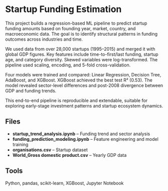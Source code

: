 # Startup Funding Estimation

This project builds a regression-based ML pipeline to predict startup funding amounts based on founding year, market, country, and macroeconomic data. The goal is to identify structural patterns in funding outcomes across industries and time.

We used data from over 28,000 startups (1995–2015) and merged it with global GDP figures. Key features include time-to-first/last funding, startup age, and category diversity. Skewed variables were log-transformed. The pipeline used scaling, encoding, and 5-fold cross-validation.

Four models were trained and compared: Linear Regression, Decision Tree, AdaBoost, and XGBoost. XGBoost achieved the best test R² (0.53). The model revealed sector-level differences and post-2008 divergence between GDP and funding trends.

This end-to-end pipeline is reproducible and extendable, suitable for exploring early-stage investment patterns and startup ecosystem dynamics.

## Files

- **startup_trend_analysis.ipynb** – Funding trend and sector analysis  
- **funding_prediction_modeling.ipynb** – Feature engineering and model training  
- **organisations.csv** – Startup dataset  
- **World_Gross domestic product.csv** – Yearly GDP data

## Tools

Python, pandas, scikit-learn, XGBoost, Jupyter Notebook
